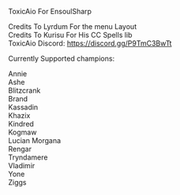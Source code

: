 ToxicAio For EnsoulSharp

Credits To Lyrdum For the menu Layout  
Credits To Kurisu For His CC Spells lib  
ToxicAio Discord: https://discord.gg/P9TmC3BwTt

Currently Supported champions:

Annie  
Ashe  
Blitzcrank  
Brand  
Kassadin  
Khazix  
Kindred  
Kogmaw  
Lucian
Morgana  
Rengar  
Tryndamere   
Vladimir  
Yone  
Ziggs  
